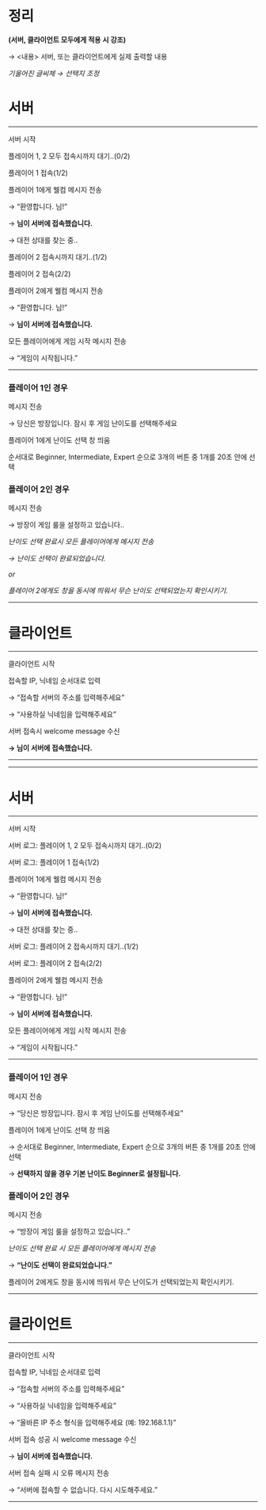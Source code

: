 # 정리

**(서버, 클라이언트 모두에게 적용 시 강조)**

→ <내용>   서버, 또는 클라이언트에게 실제 출력할 내용

*기울어진 글씨체 → 선택지 조정*

# 서버

---

서버 시작

플레이어 1, 2 모두 접속시까지 대기..(0/2)

플레이어 1 접속(1/2)

플레이어 1에게 웰컴 메시지 전송

→ “환영합니다. <nickname>님!”

→ **<nickname> 님이 서버에 접속했습니다.** 

→ 대전 상대를 찾는 중..

플레이어 2 접속시까지 대기..(1/2)

플레이어 2 접속(2/2)

플레이어 2에게 웰컴 메시지 전송

→ “환영합니다. <nickname>님!”

→  **<nickname> 님이 서버에 접속했습니다.**

모든 플레이어에게 게임 시작 메시지 전송

→ “게임이 시작됩니다.”

---

### 플레이어 1인 경우

메시지 전송

→ 당신은 방장입니다. 잠시 후 게임 난이도를 선택해주세요

플레이어 1에게 난이도 선택 창 띄움

순서대로 Beginner, Intermediate, Expert 순으로 3개의 버튼 중 1개를 20초 안에 선택

### 플레이어 2인 경우

메시지 전송

→ 방장이 게임 룰을 설정하고 있습니다..

*난이도 선택 완료시 모든 플레이어에게 메시지 전송*

*→ 난이도 선택이 완료되었습니다.*

*or* 

*플레이어 2에게도 창을 동시에 띄워서 무슨 난이도 선택되었는지 확인시키기.*

---

# 클라이언트

---

클라이언트 시작

접속할 IP, 닉네임 순서대로 입력

→ “접속할 서버의 주소를 입력해주세요”

→ “사용하실 닉네임을 입력해주세요” 

서버 접속시 welcome message 수신

**→ <nickname> 님이 서버에 접속했습니다.**

---

---

# 서버

---

서버 시작

서버 로그: 플레이어 1, 2 모두 접속시까지 대기..(0/2)

서버 로그: 플레이어 1 접속(1/2)

플레이어 1에게 웰컴 메시지 전송

→ “환영합니다. <nickname>님!”

→ **<nickname> 님이 서버에 접속했습니다.**

→ 대전 상대를 찾는 중..

서버 로그: 플레이어 2 접속시까지 대기..(1/2)

서버 로그: 플레이어 2 접속(2/2)

플레이어 2에게 웰컴 메시지 전송

→ “환영합니다. <nickname>님!”

→ **<nickname> 님이 서버에 접속했습니다.**

모든 플레이어에게 게임 시작 메시지 전송

→ “게임이 시작됩니다.”

---

### 플레이어 1인 경우

메시지 전송

→ “당신은 방장입니다. 잠시 후 게임 난이도를 선택해주세요”

플레이어 1에게 난이도 선택 창 띄움

→ 순서대로 Beginner, Intermediate, Expert 순으로 3개의 버튼 중 1개를 20초 안에 선택

→ **선택하지 않을 경우 기본 난이도 Beginner로 설정됩니다.**

### 플레이어 2인 경우

메시지 전송

→ “방장이 게임 룰을 설정하고 있습니다..”

*난이도 선택 완료 시 모든 플레이어에게 메시지 전송*

→ **“난이도 선택이 완료되었습니다.”**

플레이어 2에게도 창을 동시에 띄워서 무슨 난이도가 선택되었는지 확인시키기.

---

# 클라이언트

---

클라이언트 시작

접속할 IP, 닉네임 순서대로 입력

→ “접속할 서버의 주소를 입력해주세요”

→ “사용하실 닉네임을 입력해주세요”

→ “올바른 IP 주소 형식을 입력해주세요 (예: 192.168.1.1)”

서버 접속 성공 시 welcome message 수신

→ **<nickname> 님이 서버에 접속했습니다.**

서버 접속 실패 시 오류 메시지 전송

→ “서버에 접속할 수 없습니다. 다시 시도해주세요.”

---
